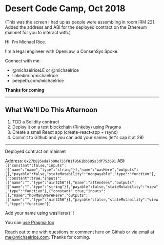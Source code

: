 # Desert Code Camp, Oct 2018

(This was the screen I had up as people were assembling in room IRM 221. Added the address and ABI for the deployed contract on the Ethereum mainnet for you to interact with.)

Hi. I'm Michael Rice.

I'm a legal engineer with OpenLaw, a ConsenSys Spoke.

Connect with me:
* @michaelriceLE or @michaelrice
* linkedin/in/michaelrice
* peepeth.com/michaelrice

**Thanks for coming**

------------------------------

## What We'll Do This Afternoon
1. TDD a Solidity contract
2. Deploy it on a test blockchain (Rinkeby) using Pragma
3. Create a small React app (create-react-app + rsync)
4. Commit to Github and you can add your names (let's cap it at 29)

------------------------------

Deployed contract on mainnet

Address: `0x27b085eda7b00e755f81f9561bb605a3df753691`
ABI:
`[{"constant":false,"inputs":[{"name":"name","type":"string"}],"name":"wasHere","outputs":[],"payable":false,"stateMutability":"nonpayable","type":"function"},{"constant":true,"inputs":[{"name":"","type":"uint256"}],"name":"attendees","outputs":[{"name":"","type":"string"}],"payable":false,"stateMutability":"view","type":"function"},{"constant":true,"inputs":[],"name":"howManyWereHere","outputs":[{"name":"","type":"uint256"}],"payable":false,"stateMutability":"view","type":"function"}]`

Add your name using wasHere() !! 

You can [use Pragma too](https://www.withpragma.com/share/R3uS44DJRUT9)

Reach out to me with questions or comment here on Github or via email at [me@michaelrice.com](mailto:me@michaelrice.com). Thanks for coming.
